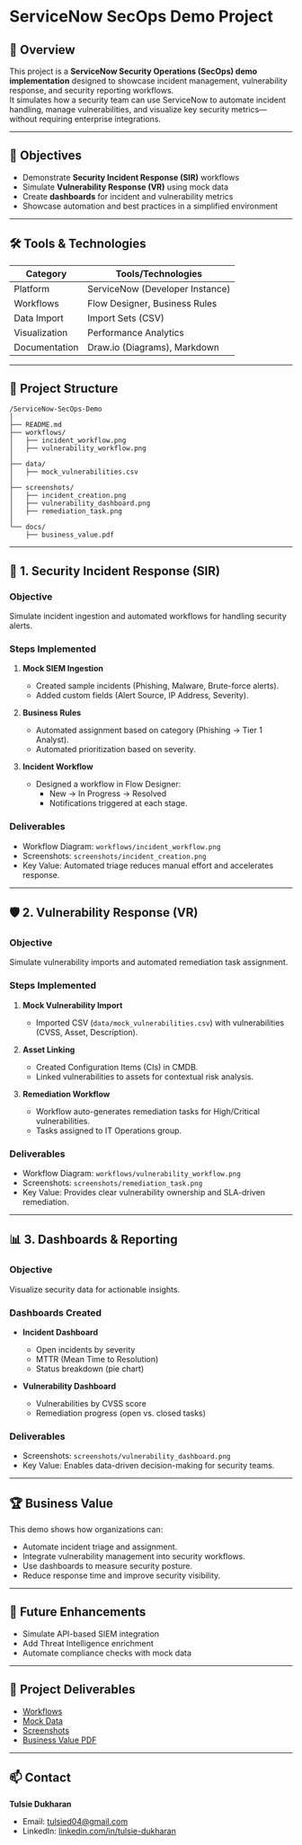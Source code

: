 # ServiceNow SecOps Demo Project

## 📌 Overview
This project is a **ServiceNow Security Operations (SecOps) demo implementation** designed to showcase incident management, vulnerability response, and security reporting workflows.  
It simulates how a security team can use ServiceNow to automate incident handling, manage vulnerabilities, and visualize key security metrics—without requiring enterprise integrations.

---

## 🎯 Objectives
- Demonstrate **Security Incident Response (SIR)** workflows
- Simulate **Vulnerability Response (VR)** using mock data
- Create **dashboards** for incident and vulnerability metrics
- Showcase automation and best practices in a simplified environment

---

## 🛠 Tools & Technologies
| Category             | Tools/Technologies         |
|----------------------|---------------------------|
| Platform             | ServiceNow (Developer Instance) |
| Workflows            | Flow Designer, Business Rules |
| Data Import          | Import Sets (CSV)         |
| Visualization        | Performance Analytics     |
| Documentation        | Draw.io (Diagrams), Markdown |

---

## 🚀 Project Structure
```plaintext
/ServiceNow-SecOps-Demo
│
├── README.md
├── workflows/
│   ├── incident_workflow.png
│   ├── vulnerability_workflow.png
│
├── data/
│   ├── mock_vulnerabilities.csv
│
├── screenshots/
│   ├── incident_creation.png
│   ├── vulnerability_dashboard.png
│   ├── remediation_task.png
│
└── docs/
    ├── business_value.pdf
```


---

## 🔐 1. Security Incident Response (SIR)
### Objective
Simulate incident ingestion and automated workflows for handling security alerts.

### Steps Implemented
1. **Mock SIEM Ingestion**
   - Created sample incidents (Phishing, Malware, Brute-force alerts).
   - Added custom fields (Alert Source, IP Address, Severity).
   
2. **Business Rules**
   - Automated assignment based on category (Phishing → Tier 1 Analyst).
   - Automated prioritization based on severity.

3. **Incident Workflow**
   - Designed a workflow in Flow Designer:
     - New → In Progress → Resolved
     - Notifications triggered at each stage.

### Deliverables
- Workflow Diagram: `workflows/incident_workflow.png`
- Screenshots: `screenshots/incident_creation.png`
- Key Value: Automated triage reduces manual effort and accelerates response.

---

## 🛡 2. Vulnerability Response (VR)
### Objective
Simulate vulnerability imports and automated remediation task assignment.

### Steps Implemented
1. **Mock Vulnerability Import**
   - Imported CSV (`data/mock_vulnerabilities.csv`) with vulnerabilities (CVSS, Asset, Description).

2. **Asset Linking**
   - Created Configuration Items (CIs) in CMDB.
   - Linked vulnerabilities to assets for contextual risk analysis.

3. **Remediation Workflow**
   - Workflow auto-generates remediation tasks for High/Critical vulnerabilities.
   - Tasks assigned to IT Operations group.

### Deliverables
- Workflow Diagram: `workflows/vulnerability_workflow.png`
- Screenshots: `screenshots/remediation_task.png`
- Key Value: Provides clear vulnerability ownership and SLA-driven remediation.

---

## 📊 3. Dashboards & Reporting
### Objective
Visualize security data for actionable insights.

### Dashboards Created
- **Incident Dashboard**
  - Open incidents by severity
  - MTTR (Mean Time to Resolution)
  - Status breakdown (pie chart)

- **Vulnerability Dashboard**
  - Vulnerabilities by CVSS score
  - Remediation progress (open vs. closed tasks)

### Deliverables
- Screenshots: `screenshots/vulnerability_dashboard.png`
- Key Value: Enables data-driven decision-making for security teams.

---

## 🏆 Business Value
This demo shows how organizations can:
- Automate incident triage and assignment.
- Integrate vulnerability management into security workflows.
- Use dashboards to measure security posture.
- Reduce response time and improve security visibility.

---

## 📝 Future Enhancements
- Simulate API-based SIEM integration
- Add Threat Intelligence enrichment
- Automate compliance checks with mock data

---

## 📂 Project Deliverables
- [Workflows](./workflows)
- [Mock Data](./data)
- [Screenshots](./screenshots)
- [Business Value PDF](./docs/business_value.pdf)

---

## 📫 Contact
**Tulsie Dukharan**  
- Email: tulsied04@gmail.com  
- LinkedIn: [linkedin.com/in/tulsie-dukharan](https://www.linkedin.com/in/tulsie-dukharan)
